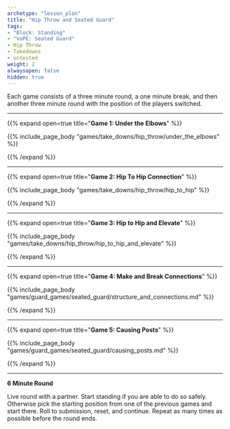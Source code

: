 ```yaml
--- 
archetype: "lesson_plan" 
title: "Hip Throw and Seated Guard"
tags: 
- "Block: Standing"
- "VoPE: Seated Guard"
- Hip Throw
- Takedowns
- untested
weight: 2
alwaysopen: false 
hidden: true
---
```




Each game consists of a three minute round, a one minute break, and then another three minute round with the position of the players switched. 

---
{{% expand open=true title="**Game 1: Under the Elbows**" %}}

{{% include_page_body "games/take_downs/hip_throw/under_the_elbows" %}}

{{% /expand %}}

---
{{% expand open=true title="**Game 2: Hip To Hip Connection**" %}}

{{% include_page_body "games/take_downs/hip_throw/hip_to_hip" %}}

{{% /expand %}}

---
{{% expand open=true title="**Game 3: Hip to Hip and Elevate**" %}}

{{% include_page_body "games/take_downs/hip_throw/hip_to_hip_and_elevate" %}}

{{% /expand %}}

---
{{% expand open=true title="**Game 4: Make and Break Connections**" %}}

{{% include_page_body "games/guard_games/seated_guard/structure_and_connections.md" %}}

{{% /expand %}}

---
{{% expand open=true title="**Game 5: Causing Posts**" %}}

{{% include_page_body "games/guard_games/seated_guard/causing_posts.md" %}}

{{% /expand %}}

---
**6 Minute Round**

Live round with a partner. Start standing if you are able to do so safely. Otherwise pick the starting position from one of the previous games and start there. Roll to submission, reset, and continue. Repeat as many times as possible before the round ends. 



